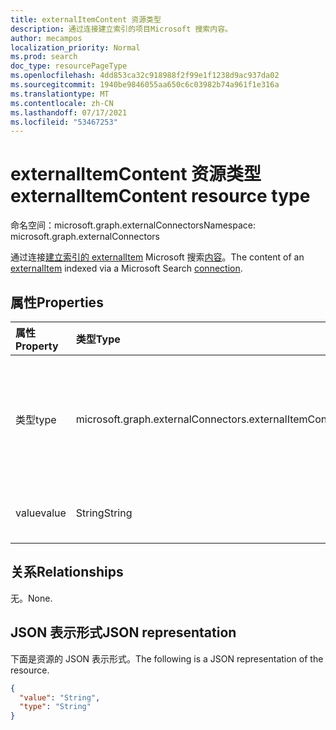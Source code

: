 ```yaml
---
title: externalItemContent 资源类型
description: 通过连接建立索引的项目Microsoft 搜索内容。
author: mecampos
localization_priority: Normal
ms.prod: search
doc_type: resourcePageType
ms.openlocfilehash: 4dd853ca32c918988f2f99e1f1238d9ac937da02
ms.sourcegitcommit: 1940be9846055aa650c6c03982b74a961f1e316a
ms.translationtype: MT
ms.contentlocale: zh-CN
ms.lasthandoff: 07/17/2021
ms.locfileid: "53467253"
---
```

# <a name="externalitemcontent-resource-type"></a><span data-ttu-id="74811-103">externalItemContent 资源类型</span><span class="sxs-lookup"><span data-stu-id="74811-103">externalItemContent resource type</span></span>

<span data-ttu-id="74811-104">命名空间：microsoft.graph.externalConnectors</span><span class="sxs-lookup"><span data-stu-id="74811-104">Namespace: microsoft.graph.externalConnectors</span></span>

<span data-ttu-id="74811-105">通过连接[建立索引的 externalItem](externalconnectors-externalitem.md) Microsoft 搜索[内容](externalconnectors-externalconnection.md)。</span><span class="sxs-lookup"><span data-stu-id="74811-105">The content of an [externalItem](externalconnectors-externalitem.md) indexed via a Microsoft Search [connection](externalconnectors-externalconnection.md).</span></span>

## <a name="properties"></a><span data-ttu-id="74811-106">属性</span><span class="sxs-lookup"><span data-stu-id="74811-106">Properties</span></span>
|<span data-ttu-id="74811-107">属性</span><span class="sxs-lookup"><span data-stu-id="74811-107">Property</span></span>|<span data-ttu-id="74811-108">类型</span><span class="sxs-lookup"><span data-stu-id="74811-108">Type</span></span>|<span data-ttu-id="74811-109">说明</span><span class="sxs-lookup"><span data-stu-id="74811-109">Description</span></span>|
|:---|:---|:---|
|<span data-ttu-id="74811-110">类型</span><span class="sxs-lookup"><span data-stu-id="74811-110">type</span></span>|<span data-ttu-id="74811-111">microsoft.graph.externalConnectors.externalItemContentType</span><span class="sxs-lookup"><span data-stu-id="74811-111">microsoft.graph.externalConnectors.externalItemContentType</span></span>|<span data-ttu-id="74811-112">value 属性中的内容类型。</span><span class="sxs-lookup"><span data-stu-id="74811-112">The type of content in the value property.</span></span> <span data-ttu-id="74811-113">可取值为：`text`、`html`、`unknownFutureValue`。</span><span class="sxs-lookup"><span data-stu-id="74811-113">Possible values are: `text`, `html`, `unknownFutureValue`.</span></span>|
|<span data-ttu-id="74811-114">value</span><span class="sxs-lookup"><span data-stu-id="74811-114">value</span></span>|<span data-ttu-id="74811-115">String</span><span class="sxs-lookup"><span data-stu-id="74811-115">String</span></span>|<span data-ttu-id="74811-116">externalItem 的内容。</span><span class="sxs-lookup"><span data-stu-id="74811-116">The content for the externalItem.</span></span> <span data-ttu-id="74811-117">必填。</span><span class="sxs-lookup"><span data-stu-id="74811-117">Required.</span></span>|

## <a name="relationships"></a><span data-ttu-id="74811-118">关系</span><span class="sxs-lookup"><span data-stu-id="74811-118">Relationships</span></span>
<span data-ttu-id="74811-119">无。</span><span class="sxs-lookup"><span data-stu-id="74811-119">None.</span></span>

## <a name="json-representation"></a><span data-ttu-id="74811-120">JSON 表示形式</span><span class="sxs-lookup"><span data-stu-id="74811-120">JSON representation</span></span>
<span data-ttu-id="74811-121">下面是资源的 JSON 表示形式。</span><span class="sxs-lookup"><span data-stu-id="74811-121">The following is a JSON representation of the resource.</span></span>
<!-- {
  "blockType": "resource",
  "@odata.type": "microsoft.graph.externalConnectors.externalItemContent"
}
-->
``` json
{
  "value": "String",
  "type": "String"
}
```

